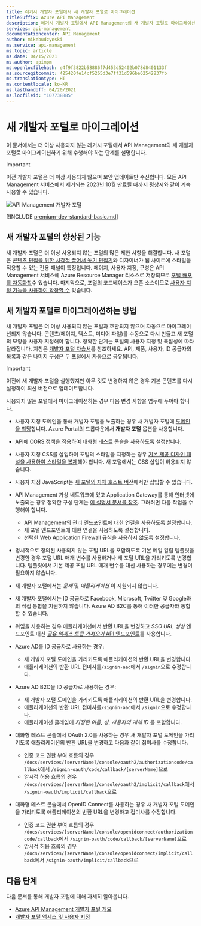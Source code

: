 ```yaml
---
title: 레거시 개발자 포털에서 새 개발자 포털로 마이그레이션
titleSuffix: Azure API Management
description: 레거시 개발자 포털에서 API Management의 새 개발자 포털로 마이그레이션하는 방법에 대해 알아봅니다.
services: api-management
documentationcenter: API Management
author: mikebudzynski
ms.service: api-management
ms.topic: article
ms.date: 04/15/2021
ms.author: apimpm
ms.openlocfilehash: e4f9f3822b58886f7d453d52402b078d8401133f
ms.sourcegitcommit: 425420fe14cf5265d3e7ff31d596be62542837fb
ms.translationtype: HT
ms.contentlocale: ko-KR
ms.lasthandoff: 04/20/2021
ms.locfileid: "107738885"
---
```

# <a name="migrate-to-the-new-developer-portal"></a>새 개발자 포털로 마이그레이션

이 문서에서는 더 이상 사용되지 않는 레거시 포털에서 API Management의 새 개발자 포털로 마이그레이션하기 위해 수행해야 하는 단계를 설명합니다.

> [!IMPORTANT]
> 이전 개발자 포털은 더 이상 사용되지 않으며 보안 업데이트만 수신합니다. 모든 API Management 서비스에서 제거되는 2023년 10월 만료될 때까지 평상시와 같이 계속 사용할 수 있습니다.

![API Management 개발자 포털](media/api-management-howto-developer-portal/cover.png)

[!INCLUDE [premium-dev-standard-basic.md](../../includes/api-management-availability-premium-dev-standard-basic.md)]

## <a name="improvements-in-new-developer-portal"></a>새 개발자 포털의 향상된 기능

새 개발자 포털은 더 이상 사용되지 않는 포털의 많은 제한 사항을 해결합니다. 새 포털은 [콘텐츠 편집을 위한 시각적 끌어서 놓기 편집기](api-management-howto-developer-portal-customize.md)와 디자이너가 웹 사이트에 스타일을 적용할 수 있는 전용 패널이 특징입니다. 페이지, 사용자 지정, 구성은 API Management 서비스에 Azure Resource Manager 리소스로 저장되므로 [포털 배포를 자동화할](automate-portal-deployments.md)수 있습니다. 마지막으로, 포털의 코드베이스가 오픈 소스이므로 [사용자 지정 기능을 사용하여 확장할 수](api-management-howto-developer-portal.md#managed-vs-self-hosted) 있습니다.

## <a name="how-to-migrate-to-new-developer-portal"></a>새 개발자 포털로 마이그레이션하는 방법

새 개발자 포털은 더 이상 사용되지 않는 포털과 호환되지 않으며 자동으로 마이그레이션되지 않습니다. 콘텐츠(페이지, 텍스트, 미디어 파일)를 수동으로 다시 만들고 새 포털의 모양을 사용자 지정해야 합니다. 정확한 단계는 포털의 사용자 지정 및 복잡성에 따라 달라집니다. 지침은 [개발자 포털 자습서](api-management-howto-developer-portal-customize.md)를 참조하세요. API, 제품, 사용자, ID 공급자의 목록과 같은 나머지 구성은 두 포털에서 자동으로 공유됩니다.

> [!IMPORTANT]
> 이전에 새 개발자 포털을 실행했지만 아무 것도 변경하지 않은 경우 기본 콘텐츠를 다시 설정하여 최신 버전으로 업데이트합니다.

사용되지 않는 포털에서 마이그레이션하는 경우 다음 변경 사항을 염두에 두어야 합니다.

- 사용자 지정 도메인을 통해 개발자 포털을 노출하는 경우 새 개발자 포털에 [도메인을 할당](configure-custom-domain.md)합니다. Azure Portal의 드롭다운에서 **개발자 포털** 옵션을 사용합니다.
- API에 [CORS 정책을 적용](developer-portal-faq.md#cors)하여 대화형 테스트 콘솔을 사용하도록 설정합니다.
- 사용자 지정 CSS를 삽입하여 포털의 스타일을 지정하는 경우 [기본 제공 디자인 패널을 사용하여 스타일을 복제](api-management-howto-developer-portal-customize.md)해야 합니다. 새 포털에서는 CSS 삽입이 허용되지 않습니다.
- 사용자 지정 JavaScript는 [새 포털의 자체 호스트 버전](api-management-howto-developer-portal.md#managed-vs-self-hosted)에서만 삽입할 수 있습니다.
- API Management 가상 네트워크에 있고 Application Gateway를 통해 인터넷에 노출되는 경우 정확한 구성 단계는 [이 설명서 문서를 참조](api-management-howto-integrate-internal-vnet-appgateway.md). 그러려면 다음 작업을 수행해야 합니다.

    - API Management의 관리 엔드포인트에 대한 연결을 사용하도록 설정합니다.
    - 새 포털 엔드포인트에 대한 연결을 사용하도록 설정합니다.
    - 선택한 Web Application Firewall 규칙을 사용하지 않도록 설정합니다.

- 명시적으로 정의된 사용되지 않는 포털 URL을 포함하도록 기본 메일 알림 템플릿을 변경한 경우 포털 URL 매개 변수를 사용하거나 새 포털 URL을 가리키도록 변경합니다. 템플릿에서 기본 제공 포털 URL 매개 변수를 대신 사용하는 경우에는 변경이 필요하지 않습니다.
- 새 개발자 포털에서는 *문제* 및 *애플리케이션* 이 지원되지 않습니다.
- 새 개발자 포털에서는 ID 공급자로 Facebook, Microsoft, Twitter 및 Google과의 직접 통합을 지원하지 않습니다. Azure AD B2C를 통해 이러한 공급자와 통합할 수 있습니다.
- 위임을 사용하는 경우 애플리케이션에서 반환 URL을 변경하고 *SSO URL 생성* 엔드포인트 대신 [ *공유 액세스 토큰 가져오기* API 엔드포인트](/rest/api/apimanagement/2019-12-01/user/getsharedaccesstoken)를 사용합니다.
- Azure AD를 ID 공급자로 사용하는 경우:

    - 새 개발자 포털 도메인을 가리키도록 애플리케이션의 반환 URL을 변경합니다.
    - 애플리케이션의 반환 URL 접미사를`/signin-aad`에서 `/signin`으로 수정합니다.

- Azure AD B2C을 ID 공급자로 사용하는 경우:

    - 새 개발자 포털 도메인을 가리키도록 애플리케이션의 반환 URL을 변경합니다.
    - 애플리케이션의 반환 URL 접미사를`/signin-aad`에서 `/signin`으로 수정합니다.
    - 애플리케이션 클레임에 *지정된 이름*, *성*, *사용자의 개체 ID* 를 포함합니다.

- 대화형 테스트 콘솔에서 OAuth 2.0를 사용하는 경우 새 개발자 포털 도메인을 가리키도록 애플리케이션의 반환 URL을 변경하고 다음과 같이 접미사를 수정합니다.

    - 인증 코드 권한 부여 흐름의 경우 `/docs/services/[serverName]/console/oauth2/authorizationcode/callback`에서 `/signin-oauth/code/callback/[serverName]`으로
    - 암시적 허용 흐름의 경우 `/docs/services/[serverName]/console/oauth2/implicit/callback`에서 `/signin-oauth/implicit/callback`으로
- 대화형 테스트 콘솔에서 OpenID Connect를 사용하는 경우 새 개발자 포털 도메인을 가리키도록 애플리케이션의 반환 URL을 변경하고 접미사를 수정합니다.

    - 인증 코드 권한 부여 흐름의 경우 `/docs/services/[serverName]/console/openidconnect/authorizationcode/callback`에서 `/signin-oauth/code/callback/[serverName]`으로
    - 암시적 허용 흐름의 경우 `/docs/services/[serverName]/console/openidconnect/implicit/callback`에서 `/signin-oauth/implicit/callback`으로

## <a name="next-steps"></a>다음 단계

다음 문서를 통해 개발자 포털에 대해 자세히 알아봅니다.

- [Azure API Management 개발자 포털 개요](api-management-howto-developer-portal.md)
- [개발자 포털 액세스 및 사용자 지정](api-management-howto-developer-portal-customize.md)